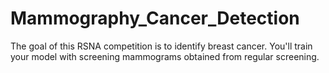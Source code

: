 # Mammography_Cancer_Detection
The goal of this RSNA competition is to identify breast cancer. You'll train your model with screening mammograms obtained from regular screening.  
